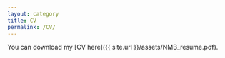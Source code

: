 ```yaml
---
layout: category
title: CV
permalink: /CV/
---
```


You can download my [CV here]({{ site.url }}/assets/NMB_resume.pdf).
